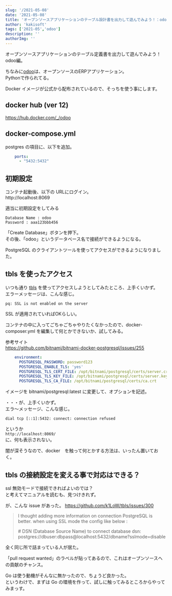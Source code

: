 ```yaml
---
slug: '/2021-05-08'
date: '2021-05-08'
title: 'オープンソースアプリケーションのテーブル設計書を出力して遊んでみよう！：odoo編（未達成）'
author: 'kakisoft'
tags: ['2021-05','odoo']
description: ''
authorImg: ''
---
```


オープンソースアプリケーションのテーブル定義書を出力して遊んでみよう！　odoo編。  

ちなみに[odoo](https://www.odoo.com/ja_JP/)は、オープンソースのERPアプリケーション。  
Pythonで作られてる。  

Docker イメージが公式から配布されているので、そっちを使う事にします。  

## docker hub (ver 12)
https://hub.docker.com/_/odoo  


## docker-compose.yml
postgres の項目に、以下を追加。
```yaml
    ports:
      - "5432:5432"
```

## 初期設定
コンテナ起動後、以下の URLにログイン。  
http://localhost:8069  

適当に初期設定をしてみる
```
Database Name : odoo
Password : aaa123bbb456
```
「Create Database」ボタンを押下。  
その後、「odoo」というデータベース名で接続ができるようになる。  

PostgreSQL のクライアントツールを使ってアクセスができるようになりました。  


## tbls を使ったアクセス
いつも通り [tbls](https://github.com/k1LoW/tbls) を使ってアクセスしようとしてみたところ、上手くいかず。  
エラーメッセージは、こんな感じ。
```
pq: SSL is not enabled on the server
```

SSL が適用されていればOKらしい。  

コンテナの中に入ってごちゃごちゃやりたくなかったので、docker-composer.yml を編集して何とかできないか、試してみる。  

参考サイト  
<https://github.com/bitnami/bitnami-docker-postgresql/issues/255>
```yaml
    environment:
      POSTGRESQL_PASSWORD: password123
      POSTGRESQL_ENABLE_TLS: 'yes'
      POSTGRESQL_TLS_CERT_FILE: /opt/bitnami/postgresql/certs/server.crt
      POSTGRESQL_TLS_KEY_FILE: /opt/bitnami/postgresql/certs/server.key
      POSTGRESQL_TLS_CA_FILE: /opt/bitnami/postgresql/certs/ca.crt
```
イメージを bitnami/postgresql:latest に変更して、オプションを記述。  

・・・が、上手くいかず。  
エラ〜メッセージ、こんな感じ。  
```
dial tcp [::1]:5432: connect: connection refused
```

というか  
```http://localhost:8069/```  
に、何も表示されない。  

闇が深そうなので、docker　を触って何とかする方法は、いったん置いておく。 


## tbls の接続設定を変える事で対応はできる？
ssl 無効モードで接続できればよいのでは？  
と考えてマニュアルを読むも、見つけきれず。  

が、こんな issue があった。
<https://github.com/k1LoW/tbls/issues/300>

> I thought adding more information on connection PostgreSQL is better.
> when using SSL mode the config like below :
>
> \# DSN (Database Source Name) to connect database
> dsn: postgres://dbuser:dbpass@localhost:5432/dbname?sslmode=disable

全く同じ所で詰まっている人が居た。  

「pull request wanted」のラベルが貼ってあるので、これはオープンソースへの貢献のチャンス。  

Go は使う動機がそんなに無かったので、ちょうど良かった。  
というわけで、まずは Go の環境を作って、試しに触ってみるところからやってみまっす。  
